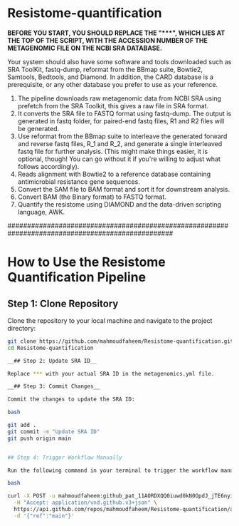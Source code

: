 # Resistome-quantification
__BEFORE YOU START, YOU SHOULD REPLACE THE "***", WHICH LIES AT THE TOP OF THE SCRIPT, WITH THE ACCESSION NUMBER OF THE METAGENOMIC FILE ON THE NCBI SRA DATABASE.__

Your system should also have some software and tools downloaded such as SRA ToolKit, fastq-dump, reformat from the BBmap suite, Bowtie2, Samtools, Bedtools, and Diamond. In addition, the CARD database is a prerequisite, or any other database you prefer to use as your reference.

1. The pipeline downloads raw metagenomic data from NCBI SRA using prefetch from the SRA Toolkit, this gives a raw file in SRA format.
2. It converts the SRA file to FASTQ format using fastq-dump. The output is generated in fastq folder, for paired-end fastq files, R1 and R2 files will be generated.
3. Use reformat from the BBmap suite to interleave the generated forward and reverse fastq files, R_1 and R_2, and generate a single interleaved fastq file for further analysis. (This might make things easier, it is optional, though! You can go without it if you're willing to adjust what follows accordingly).
4. Reads alignment with Bowtie2 to a reference database containing antimicrobial resistance gene sequences.
5. Convert the SAM file to BAM format and sort it for downstream analysis.
6. Convert BAM (the Binary format) to FASTQ format.
7. Quantify the resistome using DIAMOND and the data-driven scripting language, AWK.
   
##################################################################################################

# How to Use the Resistome Quantification Pipeline

## Step 1: Clone Repository

Clone the repository to your local machine and navigate to the project directory:

```bash
git clone https://github.com/mahmoudfaheem/Resistome-quantification.git
cd Resistome-quantification

__## Step 2: Update SRA ID__

Replace *** with your actual SRA ID in the metagenomics.yml file.

__## Step 3: Commit Changes__

Commit the changes to update the SRA ID:

bash

git add .
git commit -m "Update SRA ID"
git push origin main


## Step 4: Trigger Workflow Manually

Run the following command in your terminal to trigger the workflow manually:

bash

curl -X POST -u mahmoudfaheem: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 \
  -H "Accept: application/vnd.github.v3+json" \
  https://api.github.com/repos/mahmoudfaheem/Resistome-quantification/actions/workflows/metagenomics.yml/dispatches \
  -d '{"ref":"main"}'

